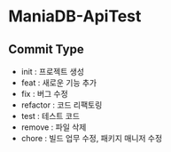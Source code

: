 # ManiaDB-ApiTest

## Commit Type

- init : 프로젝트 생성
- feat : 새로운 기능 추가
- fix : 버그 수정
- refactor : 코드 리팩토링
- test : 테스트 코드
- remove : 파일 삭제
- chore : 빌드 업무 수정, 패키지 매니저 수정